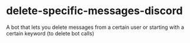 # delete-specific-messages-discord
A bot that lets you delete messages from a certain user or starting with a certain keyword (to delete bot calls)
